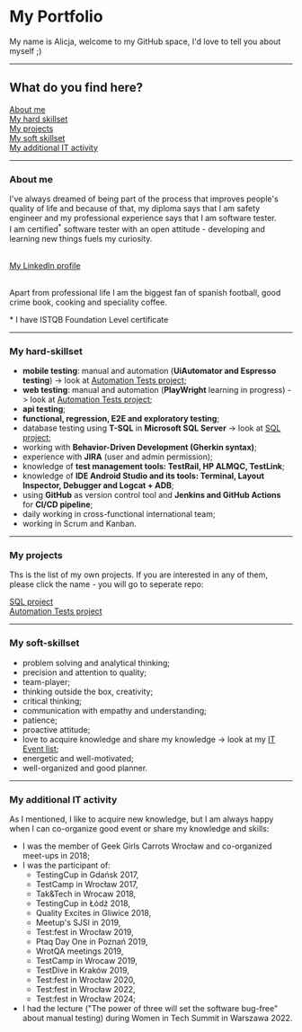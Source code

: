 # My Portfolio
My name is Alicja, welcome to my GitHub space, I'd love to tell you about myself ;)

-----

## What do you find here?
[About me](#about-me)
<br> [My hard skillset](#my-hard-skillset)
<br> [My projects](#my-projects)
<br> [My soft skillset](#my-soft-skillset)
<br> [My additional IT activity](#my-additional-it-activity)

---
### About me
I've always dreamed of being part of the process that improves people's quality of life and because of that, my diploma says that I am safety engineer and my professional experience says that I am software tester.
<br> I am certified<sup>*</sup> software tester with an open attitude - developing and learning new things fuels my curiosity. 

<br>[My LinkedIn profile](https://pl.linkedin.com/in/alicja-sawicka-086808100)

<br> Apart from professional life I am the biggest fan of spanish football, good crime book, cooking and speciality coffee.

\* I have ISTQB Foundation Level certificate

---
### My hard-skillset
* **mobile testing**: manual and automation (**UiAutomator and Espresso testing**) -> look at [Automation Tests project](https://github.com/alicjasaw/automation-tests-project);
* **web testing**: manual and automation (**PlayWright** learning in progress) -> look at [Automation Tests project](https://github.com/alicjasaw/automation-tests-project);
* **api testing**;
* **functional, regression, E2E and exploratory testing**;
* database testing using **T-SQL** in **Microsoft SQL Server** -> look at [SQL project](https://github.com/alicjasaw/sql-project);
* working with **Behavior-Driven Development (Gherkin syntax)**;
* experience with **JIRA** (user and admin permission);
* knowledge of **test management tools: TestRail, HP ALMQC, TestLink**;
* knowledge of **IDE Android Studio and its tools: Terminal, Layout Inspector, Debugger and Logcat + ADB**;
* using **GitHub** as version control tool and **Jenkins and GitHub Actions** for **CI/CD pipeline**;
* daily working in cross-functional international team;
* working in Scrum and Kanban.

---
### My projects
Ths is the list of my own projects. If you are interested in any of them, please click the name - you will go to seperate repo:

[SQL project](https://github.com/alicjasaw/sql-project)
<br>[Automation Tests project](https://github.com/alicjasaw/automation-tests-project)

---
### My soft-skillset
* problem solving and analytical thinking;
* precision and attention to quality;
* team-player;
* thinking outside the box, creativity;
* critical thinking;
* communication with empathy and understanding;
* patience;
* proactive attitude;
* love to acquire knowledge and share my knowledge -> look at my [IT Event list](#my-additional-it-activity);
* energetic and well-motivated;
* well-organized and good planner.

---
### My additional IT activity
As I mentioned, I like to acquire new knowledge, but I am always happy when I can co-organize good event or share my knowledge and skills:

* I was the member of Geek Girls Carrots Wrocław and co-organized meet-ups in 2018;
* I was the participant of:
    * TestingCup in Gdańsk 2017,
    * TestCamp in Wrocław 2017,
    * Tak&Tech in Wrocaw 2018,
    * TestingCup in Łódź 2018,
    * Quality Excites in Gliwice 2018,
    * Meetup's SJSI in 2019,
    * Test:fest in Wrocław 2019,
    * Ptaq Day One in Poznań 2019,
    * WrotQA meetings 2019,
    * TestCamp in Wrocaw 2019,
    * TestDive in Kraków 2019,
    * Test:fest in Wrocław 2020,
    * Test:fest in Wrocław 2022,
    * Test:fest in Wrocław 2024;
* I had the lecture ("The power of three will set the software bug-free" about manual testing) during Women in Tech Summit in Warszawa 2022.




